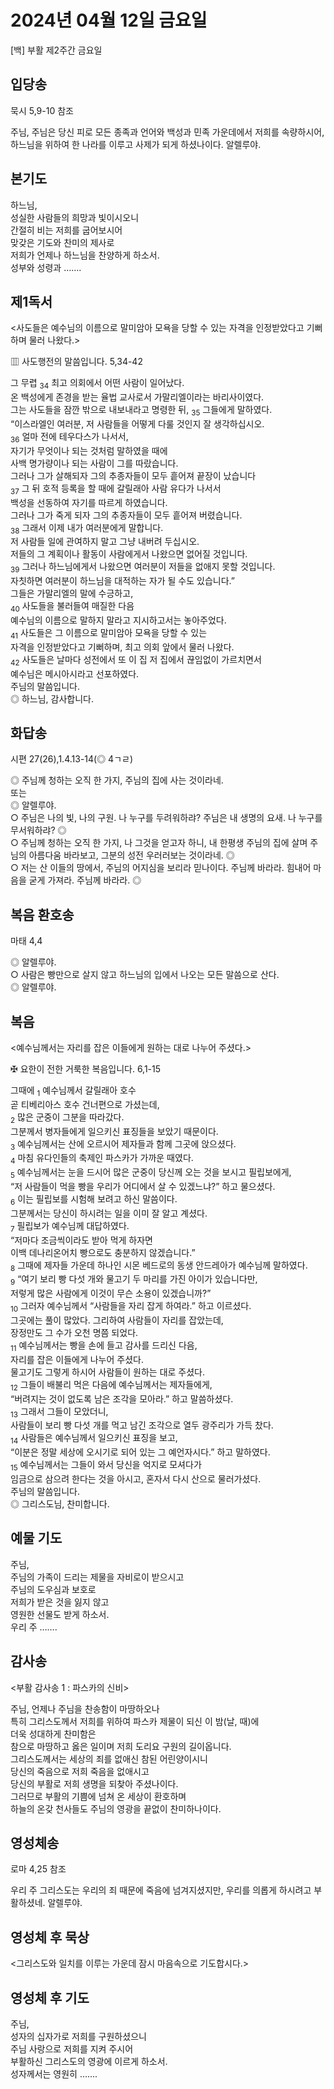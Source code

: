 # 2024년 04월 12일 금요일

[백] 부활 제2주간 금요일  


## 입당송

묵시 5,9-10 참조

주님, 주님은 당신 피로 모든 종족과 언어와 백성과 민족 가운데에서 저희를 속량하시어, 하느님을 위하여 한 나라를 이루고 사제가 되게 하셨나이다. 알렐루야.  
  
## 본기도

하느님,  
성실한 사람들의 희망과 빛이시오니  
간절히 비는 저희를 굽어보시어  
맞갖은 기도와 찬미의 제사로  
저희가 언제나 하느님을 찬양하게 하소서.  
성부와 성령과 …….  
  
## 제1독서

<사도들은 예수님의 이름으로 말미암아 모욕을 당할 수 있는 자격을 인정받았다고 기뻐하며 물러 나왔다.>

▥ 사도행전의 말씀입니다. 5,34-42

그 무렵 <sub>34</sub> 최고 의회에서 어떤 사람이 일어났다.  
온 백성에게 존경을 받는 율법 교사로서 가말리엘이라는 바리사이였다.  
그는 사도들을 잠깐 밖으로 내보내라고 명령한 뒤, <sub>35</sub> 그들에게 말하였다.  
“이스라엘인 여러분, 저 사람들을 어떻게 다룰 것인지 잘 생각하십시오.  
<sub>36</sub> 얼마 전에 테우다스가 나서서,  
자기가 무엇이나 되는 것처럼 말하였을 때에  
사백 명가량이나 되는 사람이 그를 따랐습니다.  
그러나 그가 살해되자 그의 추종자들이 모두 흩어져 끝장이 났습니다  
<sub>37</sub> 그 뒤 호적 등록을 할 때에 갈릴래아 사람 유다가 나서서  
백성을 선동하여 자기를 따르게 하였습니다.  
그러나 그가 죽게 되자 그의 추종자들이 모두 흩어져 버렸습니다.  
<sub>38</sub> 그래서 이제 내가 여러분에게 말합니다.  
저 사람들 일에 관여하지 말고 그냥 내버려 두십시오.  
저들의 그 계획이나 활동이 사람에게서 나왔으면 없어질 것입니다.  
<sub>39</sub> 그러나 하느님에게서 나왔으면 여러분이 저들을 없애지 못할 것입니다.  
자칫하면 여러분이 하느님을 대적하는 자가 될 수도 있습니다.”  
그들은 가말리엘의 말에 수긍하고,  
<sub>40</sub> 사도들을 불러들여 매질한 다음  
예수님의 이름으로 말하지 말라고 지시하고서는 놓아주었다.  
<sub>41</sub> 사도들은 그 이름으로 말미암아 모욕을 당할 수 있는  
자격을 인정받았다고 기뻐하며, 최고 의회 앞에서 물러 나왔다.  
<sub>42</sub> 사도들은 날마다 성전에서 또 이 집 저 집에서 끊임없이 가르치면서  
예수님은 메시아시라고 선포하였다.  
주님의 말씀입니다.  
◎ 하느님, 감사합니다.  
  
## 화답송

시편 27(26),1.4.13-14(◎ 4ㄱㄹ)

◎ 주님께 청하는 오직 한 가지, 주님의 집에 사는 것이라네.  
또는  
◎ 알렐루야.  
○ 주님은 나의 빛, 나의 구원. 나 누구를 두려워하랴? 주님은 내 생명의 요새. 나 누구를 무서워하랴? ◎  
○ 주님께 청하는 오직 한 가지, 나 그것을 얻고자 하니, 내 한평생 주님의 집에 살며 주님의 아름다움 바라보고, 그분의 성전 우러러보는 것이라네. ◎  
○ 저는 산 이들의 땅에서, 주님의 어지심을 보리라 믿나이다. 주님께 바라라. 힘내어 마음을 굳게 가져라. 주님께 바라라. ◎  
  
## 복음 환호송

마태 4,4

◎ 알렐루야.  
○ 사람은 빵만으로 살지 않고 하느님의 입에서 나오는 모든 말씀으로 산다.  
◎ 알렐루야.  
  
## 복음

<예수님께서는 자리를 잡은 이들에게 원하는 대로 나누어 주셨다.>

✠ 요한이 전한 거룩한 복음입니다. 6,1-15

그때에 <sub>1</sub> 예수님께서 갈릴래아 호수  
곧 티베리아스 호수 건너편으로 가셨는데,  
<sub>2</sub> 많은 군중이 그분을 따라갔다.  
그분께서 병자들에게 일으키신 표징들을 보았기 때문이다.  
<sub>3</sub> 예수님께서는 산에 오르시어 제자들과 함께 그곳에 앉으셨다.  
<sub>4</sub> 마침 유다인들의 축제인 파스카가 가까운 때였다.  
<sub>5</sub> 예수님께서는 눈을 드시어 많은 군중이 당신께 오는 것을 보시고 필립보에게,  
“저 사람들이 먹을 빵을 우리가 어디에서 살 수 있겠느냐?” 하고 물으셨다.  
<sub>6</sub> 이는 필립보를 시험해 보려고 하신 말씀이다.  
그분께서는 당신이 하시려는 일을 이미 잘 알고 계셨다.  
<sub>7</sub> 필립보가 예수님께 대답하였다.  
“저마다 조금씩이라도 받아 먹게 하자면  
이백 데나리온어치 빵으로도 충분하지 않겠습니다.”  
<sub>8</sub> 그때에 제자들 가운데 하나인 시몬 베드로의 동생 안드레아가 예수님께 말하였다.  
<sub>9</sub> “여기 보리 빵 다섯 개와 물고기 두 마리를 가진 아이가 있습니다만,  
저렇게 많은 사람에게 이것이 무슨 소용이 있겠습니까?”  
<sub>10</sub> 그러자 예수님께서 “사람들을 자리 잡게 하여라.” 하고 이르셨다.  
그곳에는 풀이 많았다. 그리하여 사람들이 자리를 잡았는데,  
장정만도 그 수가 오천 명쯤 되었다.  
<sub>11</sub> 예수님께서는 빵을 손에 들고 감사를 드리신 다음,  
자리를 잡은 이들에게 나누어 주셨다.  
물고기도 그렇게 하시어 사람들이 원하는 대로 주셨다.  
<sub>12</sub> 그들이 배불리 먹은 다음에 예수님께서는 제자들에게,  
“버려지는 것이 없도록 남은 조각을 모아라.” 하고 말씀하셨다.  
<sub>13</sub> 그래서 그들이 모았더니,  
사람들이 보리 빵 다섯 개를 먹고 남긴 조각으로 열두 광주리가 가득 찼다.  
<sub>14</sub> 사람들은 예수님께서 일으키신 표징을 보고,  
“이분은 정말 세상에 오시기로 되어 있는 그 예언자시다.” 하고 말하였다.  
<sub>15</sub> 예수님께서는 그들이 와서 당신을 억지로 모셔다가  
임금으로 삼으려 한다는 것을 아시고, 혼자서 다시 산으로 물러가셨다.  
주님의 말씀입니다.  
◎ 그리스도님, 찬미합니다.  
  
## 예물 기도

주님,  
주님의 가족이 드리는 제물을 자비로이 받으시고  
주님의 도우심과 보호로  
저희가 받은 것을 잃지 않고  
영원한 선물도 받게 하소서.  
우리 주 …….  
  
## 감사송

<부활 감사송 1 : 파스카의 신비>

주님, 언제나 주님을 찬송함이 마땅하오나  
특히 그리스도께서 저희를 위하여 파스카 제물이 되신 이 밤(날, 때)에  
더욱 성대하게 찬미함은  
참으로 마땅하고 옳은 일이며 저희 도리요 구원의 길이옵니다.  
그리스도께서는 세상의 죄를 없애신 참된 어린양이시니  
당신의 죽음으로 저희 죽음을 없애시고  
당신의 부활로 저희 생명을 되찾아 주셨나이다.  
그러므로 부활의 기쁨에 넘쳐 온 세상이 환호하며  
하늘의 온갖 천사들도 주님의 영광을 끝없이 찬미하나이다.  
  
## 영성체송

로마 4,25 참조

우리 주 그리스도는 우리의 죄 때문에 죽음에 넘겨지셨지만, 우리를 의롭게 하시려고 부활하셨네. 알렐루야.  
  
## 영성체 후 묵상

<그리스도와 일치를 이루는 가운데 잠시 마음속으로 기도합시다.>  
## 영성체 후 기도

주님,  
성자의 십자가로 저희를 구원하셨으니  
주님 사랑으로 저희를 지켜 주시어  
부활하신 그리스도의 영광에 이르게 하소서.  
성자께서는 영원히 …….